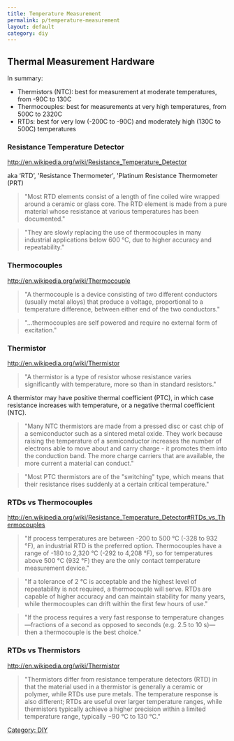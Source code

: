 ```yaml
---
title: Temperature Measurement
permalink: p/temperature-measurement
layout: default
category: diy
---
```


Thermal Measurement Hardware
----------------------------

In summary:

-   Thermistors (NTC): best for measurement at moderate temperatures, from -90C to 130C
-   Thermocouples: best for measurements at very high temperatures, from 500C to 2320C
-   RTDs: best for very low (-200C to -90C) and moderately high (130C to 500C) temperatures

### Resistance Temperature Detector

<http://en.wikipedia.org/wiki/Resistance_Temperature_Detector>

aka ‘RTD’, 'Resistance Thermometer', 'Platinum Resistance Thermometer (PRT)

> "Most RTD elements consist of a length of fine coiled wire wrapped around a ceramic or glass core. The RTD element is made from a pure material whose resistance at various temperatures has been documented."

> "They are slowly replacing the use of thermocouples in many industrial applications below 600 °C, due to higher accuracy and repeatability."

### Thermocouples

<http://en.wikipedia.org/wiki/Thermocouple>

> "A thermocouple is a device consisting of two different conductors (usually metal alloys) that produce a voltage, proportional to a temperature difference, between either end of the two conductors."

> "...thermocouples are self powered and require no external form of excitation."

### Thermistor

<http://en.wikipedia.org/wiki/Thermistor>

> "A thermistor is a type of resistor whose resistance varies significantly with temperature, more so than in standard resistors."

A thermistor may have positive thermal coefficient (PTC), in which case resistance increases with temperature, or a negative thermal coefficient (NTC).

> "Many NTC thermistors are made from a pressed disc or cast chip of a semiconductor such as a sintered metal oxide. They work because raising the temperature of a semiconductor increases the number of electrons able to move about and carry charge - it promotes them into the conduction band. The more charge carriers that are available, the more current a material can conduct."

> "Most PTC thermistors are of the "switching" type, which means that their resistance rises suddenly at a certain critical temperature."

### RTDs vs Thermocouples

<http://en.wikipedia.org/wiki/Resistance_Temperature_Detector#RTDs_vs_Thermocouples>

> "If process temperatures are between -200 to 500 °C (-328 to 932 °F), an industrial RTD is the preferred option. Thermocouples have a range of -180 to 2,320 °C (-292 to 4,208 °F), so for temperatures above 500 °C (932 °F) they are the only contact temperature measurement device."

> "If a tolerance of 2 °C is acceptable and the highest level of repeatability is not required, a thermocouple will serve. RTDs are capable of higher accuracy and can maintain stability for many years, while thermocouples can drift within the first few hours of use."

> "If the process requires a very fast response to temperature changes—fractions of a second as opposed to seconds (e.g. 2.5 to 10 s)—then a thermocouple is the best choice."

### RTDs vs Thermistors

<http://en.wikipedia.org/wiki/Thermistor>

> "Thermistors differ from resistance temperature detectors (RTD) in that the material used in a thermistor is generally a ceramic or polymer, while RTDs use pure metals. The temperature response is also different; RTDs are useful over larger temperature ranges, while thermistors typically achieve a higher precision within a limited temperature range, typically −90 °C to 130 °C."

[Category: DIY](/Category:_DIY "wikilink")
